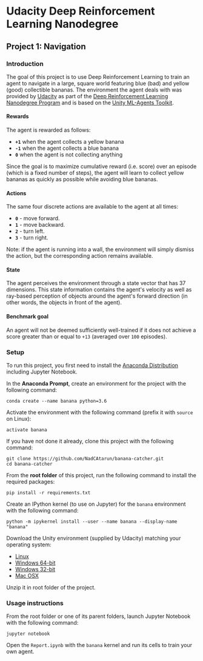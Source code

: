 # Udacity Deep Reinforcement Learning Nanodegree
## Project 1: Navigation

### Introduction

The goal of this project is to use Deep Reinforcement Learning
to train an agent to navigate in a large, square world featuring
blue (bad) and yellow (good) collectible bananas.
The environment the agent deals with was provided by [Udacity](https://www.udacity.com/)
as part of the [Deep Reinforcement Learning Nanodegree Program](https://www.udacity.com/course/deep-reinforcement-learning-nanodegree--nd893)
and is based on the [Unity ML-Agents Toolkit](https://github.com/Unity-Technologies/ml-agents).

#### Rewards

The agent is rewarded as follows:
- **`+1`** when the agent collects a yellow banana
- **`-1`** when the agent collects a blue banana
- **`0`** when the agent is not collecting anything

Since the goal is to maximize cumulative reward (i.e. score)
over an episode (which is a fixed number of steps),
the agent will learn to collect yellow bananas as quickly as possible
while avoiding blue bananas.

#### Actions

The same four discrete actions are available to the agent at all times:
- **`0`** - move forward.
- **`1`** - move backward.
- **`2`** - turn left.
- **`3`** - turn right.

Note: if the agent is running into a wall, the environment will
simply dismiss the action, but the corresponding action remains available.

#### State

The agent perceives the environment through a state vector that has 37 dimensions.
This state information contains the agent's velocity as well as
ray-based perception of objects around the agent's forward direction
(in other words, the objects in front of the agent).

#### Benchmark goal

An agent will not be deemed sufficiently well-trained if it does not achieve
a score greater than or equal to `+13` (averaged over `100` episodes).

### Setup

To run this project, you first need to install the [Anaconda Distribution](https://www.anaconda.com/distribution/)
including Jupyter Notebook.

In the **Anaconda Prompt**,
create an environment for the project with the following command:
```shell script
conda create --name banana python=3.6
```

Activate the environment with the following command
(prefix it with `source` on Linux):
```shell script
activate banana
```

If you have not done it already, clone this project with the following command:
```shell script
git clone https://github.com/NadCAtarun/banana-catcher.git
cd banana-catcher
```

From the **root folder** of this project,
run the following command
to install the required packages:
```shell script
pip install -r requirements.txt
```

Create an IPython kernel (to use on Jupyter) for the `banana` environment
with the following command:
```shell script
python -m ipykernel install --user --name banana --display-name "banana"
```

Download the Unity environment (supplied by Udacity)
matching your operating system:
- [Linux](https://s3-us-west-1.amazonaws.com/udacity-drlnd/P1/Banana/Banana_Linux.zip)
- [Windows 64-bit](https://s3-us-west-1.amazonaws.com/udacity-drlnd/P1/Banana/Banana_Windows_x86_64.zip)
- [Windows 32-bit](https://s3-us-west-1.amazonaws.com/udacity-drlnd/P1/Banana/Banana_Windows_x86.zip)
- [Mac OSX](https://s3-us-west-1.amazonaws.com/udacity-drlnd/P1/Banana/Banana.app.zip)

Unzip it in root folder of the project.

### Usage instructions

From the root folder or one of its parent folders,
launch Jupyter Notebook with the following command:
```shell script
jupyter notebook
```

Open the `Report.ipynb` with the `banana` kernel
and run its cells to train your own agent.
